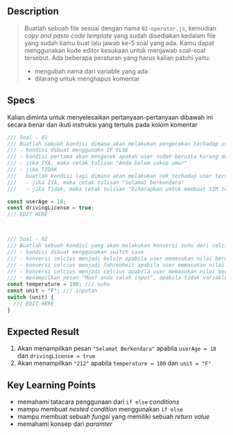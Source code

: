 ## Description
> Buatlah sebuah file sesuai dengan nama `02-operator.js`, kemudian *copy and paste code template* yang sudah disediakan kedalam file yang sudah kamu buat lalu jawab ke-5 soal yang ada. Kamu dapat menggunakan kode editor kesukaan untuk menjawab soal-soal tersebut. Ada beberapa peraturan yang harus kalian patuhi yaitu:
> - mengubah nama dari variable yang ada
> - dilarang untuk menghapus komentar

## Specs
Kalian diminta untuk menyelesaikan pertanyaan-pertanyaan dibawah ini secara benar dan ikuti instruksi yang tertulis pada kolom komentar

```Javascript
/// Soal - 01
/// Buatlah sebuah kondisi dimana akan melakukan pengecekan terhadap user yang hendak bepergian menggunakan motor, ada beberapa hal yang perlu dilakukan salah satu-nya adalah
/// - kondisi dibuat menggunakn IF ELSE
/// - kondisi pertama akan mengecek apakah user sudah berusia kurang dari 18 tahun
/// - jika IYA, maka cetak tulisan "Anda belum cukup umur"
/// - jika TIDAK
///   buatlah kondisi lagi dimana akan melakukan cek terhadap user tersebut, apakah dia sudah memiliki SIM atau belum
///   - jika IYA, maka cetak tulisan "Selamat berkendara"
///   - jika Tidak, maka cetak tulisan "Diharapkan untuk membuat SIM terlebih dahulu"

const userAge = 18;
const drivingLicense = true;
/// EDIT HERE



/// Soal - 02
/// Buatlah sebuah kondisi yang akan melakukan konversi suhu dari celcius ke variable yang dituju (kelvin, fahrenheit, dan celsius)
/// - kondisi dibuat menggunakan switch case
/// - konversi celcius menjadi kelvin apabila user memasukan nilai berupa "K"
/// - konversi celcius menjadi fahrenheit apabila user memasukan nilai berupa "F"
/// - konversi celcius menjadi celcius apabila user memasukan nilai berupa "C"
/// - menampilkan pesan "Maaf anda salah input", apabila tidak variable tidak memenuhi sebua kondisi yang ada
const temperature = 100; /// suhu
const unit = "F"; /// inputan
switch (unit) {
  /// EDIT HERE
}
```

## Expected Result
1. Akan menampilkan pesan `"Selamat Berkendara"` apabila `userAge = 18` dan `drivingLicense = true`
2. Akan menampilkan `"212"` apabila `temperature = 100` dan `unit = "F"`

## Key Learning Points
- memahami tatacara penggunaan dari `if else` *conditions*
- mampu membuat *nested condition* menggunakan `if else`
- mampu membuat sebuah *fungsi* yang memiliki sebuah *return value*
- memahami konsep dari *paramter*